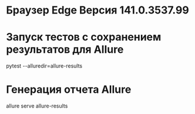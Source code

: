 # Браузер Edge Версия 141.0.3537.99

# Запуск тестов с сохранением результатов для Allure
pytest --alluredir=allure-results

# Генерация отчета Allure
allure serve allure-results